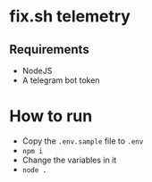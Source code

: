 # fix.sh telemetry

## Requirements

- NodeJS
- A telegram bot token

# How to run

- Copy the `.env.sample` file to `.env`
- `npm i`
- Change the variables in it
- `node .`
